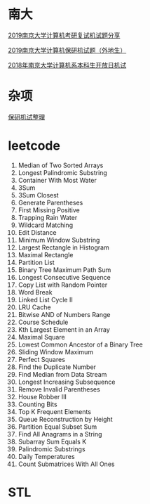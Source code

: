 # 南大

[2019南京大学计算机考研复试机试题分享](https://zhuanlan.zhihu.com/p/109612465)

[2019南京大学计算机保研机试题（外地生）](https://zhuanlan.zhihu.com/p/73391938)

[2018年南京大学计算机系本科生开放日机试](https://zhuanlan.zhihu.com/p/40913606)

# 杂项

[保研机试整理](https://zhuanlan.zhihu.com/p/40915131)

# leetcode

1. Median of Two Sorted Arrays
2. Longest Palindromic Substring
3. Container With Most Water
4. 3Sum
5. 3Sum Closest
6. Generate Parentheses
7. First Missing Positive
8. Trapping Rain Water
9. Wildcard Matching
10. Edit Distance
11. Minimum Window Substring
12. Largest Rectangle in Histogram
13. Maximal Rectangle
14. Partition List
15. Binary Tree Maximum Path Sum
16. Longest Consecutive Sequence
17. Copy List with Random Pointer
18. Word Break
19. Linked List Cycle II
20. LRU Cache
21. Bitwise AND of Numbers Range
22. Course Schedule
23. Kth Largest Element in an Array
24. Maximal Square
25. Lowest Common Ancestor of a Binary Tree
26. Sliding Window Maximum
27. Perfect Squares
28. Find the Duplicate Number
29. Find Median from Data Stream
30. Longest Increasing Subsequence
31. Remove Invalid Parentheses
32. House Robber III
33. Counting Bits
34. Top K Frequent Elements
35. Queue Reconstruction by Height
36. Partition Equal Subset Sum
37. Find All Anagrams in a String
38. Subarray Sum Equals K
39. Palindromic Substrings
40. Daily Temperatures
41. Count Submatrices With All Ones

# STL
